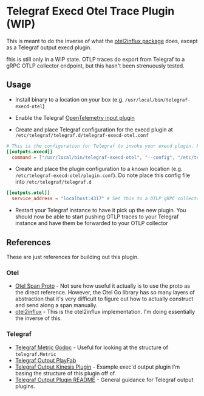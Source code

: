 # Telegraf Execd Otel Trace Plugin (WIP)

This is meant to do the inverse of what the
[otel2influx package](https://github.com/influxdata/influxdb-observability/blob/main/otel2influx/traces.go#L130)
does, except as a Telegraf output execd plugin.

fhis is still only in a WIP state. OTLP traces do export from Telegraf to a gRPC OTLP collector endpoint, but this hasn't been strenuously tested.

## Usage

- Install binary to a location on your box (e.g. `/usr/local/bin/telegraf-execd-otel`)

- Enable the Telegraf [OpenTelemetry input plugin](https://github.com/influxdata/telegraf/blob/946e4d7d3b0a484456fc336488af609812188520/plugins/inputs/opentelemetry/README.md)

- Create and place Telegraf configuration for the execd plugin at `/etc/telegraf/telegraf.d/telegraf-execd-otel.conf`

```toml
# This is the configuration for Telegraf to invoke your execd plugin. Put this into /etc/telegraf/telegraf.d
[[outputs.execd]]
  command = ["/usr/local/bin/telegraf-execd-otel", "--config", "/etc/telegraf-execd-otel/plugin.conf"]
```

- Create and place the plugin configuration to a known location (e.g. `/etc/telegraf-execd-otel/plugin.conf`). Do note place this config file into `/etc/telegraf/telegraf.d`

```toml
[[outputs.otel]]
  service_address = "localhost:4317" # Set this to a OTLP gRPC collector endpoint
```

- Restart your Telegraf instance to have it pick up the new plugin. You should now be able to start pushing OTLP traces to your Telegraf instance and have them be forwarded to your OTLP collector

## References

These are just references for building out this plugin.

### Otel

- [Otel Span Proto](https://github.com/open-telemetry/opentelemetry-proto/blob/main/opentelemetry/proto/trace/v1/trace.proto) -
  Not sure how useful it actually is to use the proto as the direct reference.
  However, the Otel Go library has so many layers of abstraction that it's very
  difficult to figure out how to actually construct and send along a span
  manually.
- [otel2influx](https://github.com/influxdata/influxdb-observability/blob/main/otel2influx/traces.go#L130) -
  This is the otel2influx implementation. I'm doing essentially the inverse of
  this.

### Telegraf

- [Telegraf Metric Godoc](https://pkg.go.dev/github.com/influxdata/telegraf@v1.30.2#Metric) -
  Useful for looking at the structure of `telegraf.Metric`
- [Telegraf Output PlayFab](https://github.com/dgkanatsios/telegraftoplayfab)
- [Telegraf Output Kinesis Plugin](https://github.com/morfien101/telegraf-output-kinesis/tree/master) -
  Example exec'd output plugin I'm basing the structure of this plugin off of.
- [Telegraf Output Plugin README](https://github.com/influxdata/telegraf/blob/master/docs/OUTPUTS.md#output-plugins) -
  General guidance for Telegraf output plugins.
